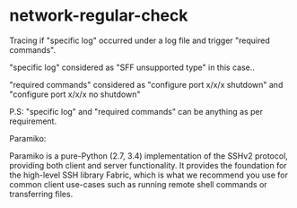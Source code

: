 # network-regular-check
Tracing if "specific log" occurred under a log file and trigger "required commands".

"specific log" considered as "SFF unsupported type" in this case..

"required commands" considered as "configure port x/x/x shutdown" and "configure port x/x/x no shutdown"

P.S: "specific log" and "required commands" can be anything as per requirement. 

Paramiko: 

Paramiko is a pure-Python (2.7, 3.4) implementation of the SSHv2 protocol, providing both client and server functionality. It provides the foundation for the high-level SSH library Fabric, which is what we recommend you use for common client use-cases such as running remote shell commands or transferring files.
